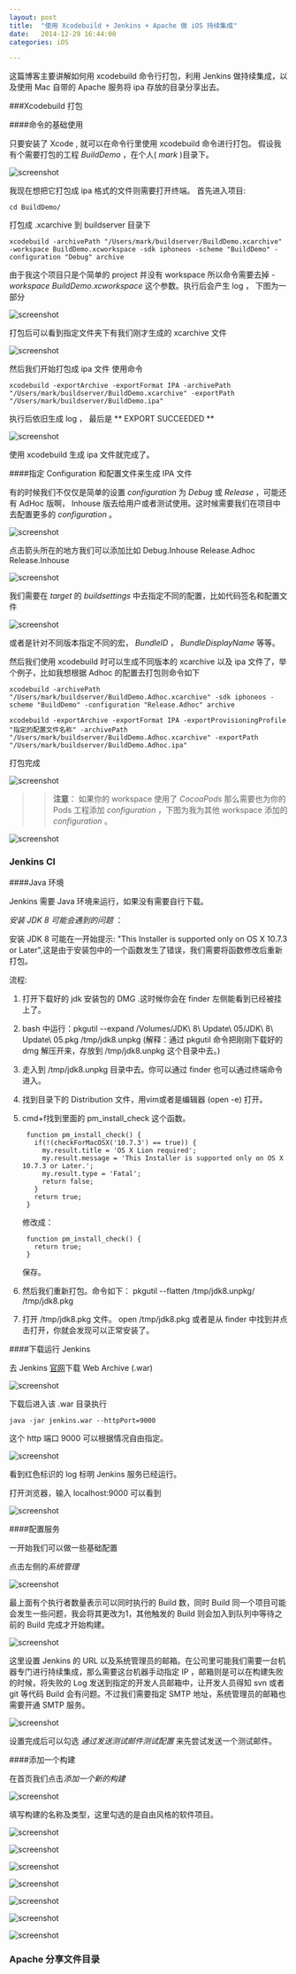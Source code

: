 ```yaml
---
layout: post
title:  "使用 Xcodebuild + Jenkins + Apache 做 iOS 持续集成"
date:   2014-12-29 16:44:00
categories: iOS

---
```


这篇博客主要讲解如何用 xcodebuild 命令行打包，利用 Jenkins 做持续集成，以及使用 Mac 自带的 Apache 服务将 ipa 存放的目录分享出去。

###Xcodebuild 打包


####命令的基础使用

只要安装了 Xcode , 就可以在命令行里使用 xcodebuild 命令进行打包。
假设我有个需要打包的工程 *BuildDemo* ，在个人( *mark* )目录下。

![screenshot](https://raw.github.com/Rannie/Rannie.github.io/master/images/2014122901.png)

我现在想把它打包成 ipa 格式的文件则需要打开终端。
首先进入项目:
	
	cd BuildDemo/

打包成 .xcarchive 到 buildserver 目录下

	xcodebuild -archivePath "/Users/mark/buildserver/BuildDemo.xcarchive" -workspace BuildDemo.xcworkspace -sdk iphoneos -scheme "BuildDemo" -configuration "Debug" archive
	
由于我这个项目只是个简单的 project 并没有 workspace 所以命令需要去掉 *-workspace BuildDemo.xcworkspace* 这个参数。执行后会产生 log ， 下图为一部分

![screenshot](https://raw.github.com/Rannie/Rannie.github.io/master/images/2014122903.png)

打包后可以看到指定文件夹下有我们刚才生成的 xcarchive 文件

![screenshot](https://raw.github.com/Rannie/Rannie.github.io/master/images/2014122904.png)

然后我们开始打包成 ipa 文件
使用命令

	xcodebuild -exportArchive -exportFormat IPA -archivePath "/Users/mark/buildserver/BuildDemo.xcarchive" -exportPath "/Users/mark/buildserver/BuildDemo.ipa"
	
执行后依旧生成 log ， 最后是 \** EXPORT SUCCEEDED **

![screenshot](https://raw.github.com/Rannie/Rannie.github.io/master/images/2014122905.png)

使用 xcodebuild 生成 ipa 文件就完成了。

####指定 Configuration 和配置文件来生成 IPA 文件

有的时候我们不仅仅是简单的设置 *configuration* 为 *Debug* 或 *Release* ，可能还有 AdHoc 版啊， Inhouse 版去给用户或者测试使用。这时候需要我们在项目中去配置更多的 *configuration* 。

![screenshot](https://raw.github.com/Rannie/Rannie.github.io/master/images/2014122906.png)

点击箭头所在的地方我们可以添加比如 Debug.Inhouse Release.Adhoc Release.Inhouse 

![screenshot](https://raw.github.com/Rannie/Rannie.github.io/master/images/2014122907.png)

我们需要在 *target* 的 *buildsettings* 中去指定不同的配置，比如代码签名和配置文件

![screenshot](https://raw.github.com/Rannie/Rannie.github.io/master/images/2014122908.png)

或者是针对不同版本指定不同的宏， *BundleID* ， *BundleDisplayName* 等等。

然后我们使用 xcodebuild 时可以生成不同版本的 xcarchive 以及 ipa 文件了，举个例子，比如我想根据 Adhoc 的配置去打包则命令如下

	xcodebuild -archivePath "/Users/mark/buildserver/BuildDemo.Adhoc.xcarchive" -sdk iphoneos -scheme "BuildDemo" -configuration "Release.Adhoc" archive

	xcodebuild -exportArchive -exportFormat IPA -exportProvisioningProfile "指定的配置文件名称" -archivePath "/Users/mark/buildserver/BuildDemo.Adhoc.xcarchive" -exportPath "/Users/mark/buildserver/BuildDemo.Adhoc.ipa"
	
打包完成

![screenshot](https://raw.github.com/Rannie/Rannie.github.io/master/images/2014122910.png)

>> **注意**： 如果你的 workspace 使用了 *CocoaPods* 那么需要也为你的 Pods 工程添加 *configuration* ，下图为我为其他 workspace 添加的 *configuration* 。

![screenshot](https://raw.github.com/Rannie/Rannie.github.io/master/images/2014123001.png)

### Jenkins CI

####Java 环境

Jenkins 需要 Java 环境来运行，如果没有需要自行下载。

*安装 JDK 8 可能会遇到的问题* ：

安装 JDK 8 可能在一开始提示: "This Installer is supported only on OS X 10.7.3 or Later",这是由于安装包中的一个函数发生了错误，我们需要将函数修改后重新打包。

流程:

1. 打开下载好的 jdk 安装包的 DMG .这时候你会在 finder 左侧能看到已经被挂上了。
2. bash 中运行：pkgutil --expand /Volumes/JDK\ 8\ Update\ 05/JDK\ 8\ Update\ 05.pkg /tmp/jdk8.unpkg (解释：通过 pkgutil 命令把刚刚下载好的 dmg 解压开来，存放到 /tmp/jdk8.unpkg 这个目录中去。)
3. 走入到 /tmp/jdk8.unpkg 目录中去。你可以通过 finder 也可以通过终端命令进入。
4. 找到目录下的 Distribution 文件，用vim或者是编辑器 (open -e) 打开。
5. cmd+f找到里面的 pm_install_check 这个函数。

		function pm_install_check() {
		  if(!(checkForMacOSX('10.7.3') == true)) {
		    my.result.title = 'OS X Lion required';
		    my.result.message = 'This Installer is supported only on OS X 10.7.3 or Later.';
		    my.result.type = 'Fatal';
		    return false;
		  }
		  return true;
		}
	
	修改成：
	
		function pm_install_check() {
		  return true;
		}
		
	保存。

6. 然后我们重新打包。命令如下：
	pkgutil --flatten /tmp/jdk8.unpkg/ /tmp/jdk8.pkg
7. 打开 /tmp/jdk8.pkg 文件。
	open /tmp/jdk8.pkg 或者是从 finder 中找到并点击打开，你就会发现可以正常安装了。
	
####下载运行 Jenkins

去 Jenkins [官网][1]下载 Web Archive (.war)

![screenshot](https://raw.github.com/Rannie/Rannie.github.io/master/images/2014123002.png)

下载后进入该 .war 目录执行 

	java -jar jenkins.war --httpPort=9000
	
这个 http 端口 9000 可以根据情况自由指定。

![screenshot](https://raw.github.com/Rannie/Rannie.github.io/master/images/2014123003.png)

看到红色标识的 log 标明 Jenkins 服务已经运行。

打开浏览器，输入 localhost:9000 可以看到

![screenshot](https://raw.github.com/Rannie/Rannie.github.io/master/images/2014123004.png)


####配置服务

一开始我们可以做一些基础配置

点击左侧的*系统管理*

![screenshot](https://raw.github.com/Rannie/Rannie.github.io/master/images/2014123005.png)

最上面有个执行者数量表示可以同时执行的 Build 数，同时 Build 同一个项目可能会发生一些问题，我会将其更改为1，其他触发的 Build 则会加入到队列中等待之前的 Build 完成才开始构建。

![screenshot](https://raw.github.com/Rannie/Rannie.github.io/master/images/2014123006.png)

这里设置 Jenkins 的 URL 以及系统管理员的邮箱。在公司里可能我们需要一台机器专门进行持续集成，那么需要这台机器手动指定 IP ，邮箱则是可以在构建失败的时候，将失败的 Log 发送到指定的开发人员邮箱中，让开发人员得知 svn 或者 git 等代码 Build 会有问题。不过我们需要指定 SMTP 地址，系统管理员的邮箱也需要开通 SMTP 服务。

![screenshot](https://raw.github.com/Rannie/Rannie.github.io/master/images/2014123007.png)

设置完成后可以勾选 *通过发送测试邮件测试配置* 来先尝试发送一个测试邮件。

####添加一个构建

在首页我们点击*添加一个新的构建*

![screenshot](https://raw.github.com/Rannie/Rannie.github.io/master/images/2015010201.png)

填写构建的名称及类型，这里勾选的是自由风格的软件项目。

![screenshot](https://raw.github.com/Rannie/Rannie.github.io/master/images/2015010202.png)

![screenshot](https://raw.github.com/Rannie/Rannie.github.io/master/images/2015010203.png)

![screenshot](https://raw.github.com/Rannie/Rannie.github.io/master/images/2015010204.png)

![screenshot](https://raw.github.com/Rannie/Rannie.github.io/master/images/2015010205.png)

![screenshot](https://raw.github.com/Rannie/Rannie.github.io/master/images/2015010206.png)

![screenshot](https://raw.github.com/Rannie/Rannie.github.io/master/images/2015010207.png)

![screenshot](https://raw.github.com/Rannie/Rannie.github.io/master/images/2015010208.png)

### Apache 分享文件目录



















[1]:http://jenkins-ci.org/
